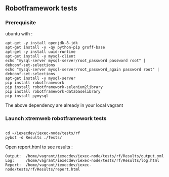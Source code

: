 
## Robotframework tests

### Prerequisite 

ubuntu with :

```
apt-get -y install openjdk-8-jdk
apt-get install -y -qy python-pip groff-base
apt-get -y install uuid-runtime
apt-get install -y mysql-client
echo "mysql-server mysql-server/root_password password root" | debconf-set-selections
echo "mysql-server mysql-server/root_password_again password root" | debconf-set-selections
apt-get install -y mysql-server
pip install robotframework
pip install robotframework-selenium2library
pip install robotframework-databaselibrary
pip install pymysql

```
The above dependency are already in your local vagrant

### Launch xtremweb robotframework tests
```

cd ~/iexecdev/iexec-node/tests/rf
pybot -d Results ./Tests/
```

Open report.html to see results :
```
Output:  /home/vagrant/iexecdev/iexec-node/tests/rf/Results/output.xml
Log:     /home/vagrant/iexecdev/iexec-node/tests/rf/Results/log.html
Report:  /home/vagrant/iexecdev/iexec-node/tests/rf/Results/report.html
```
